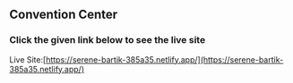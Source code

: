 ## Convention Center

### Click the given link below to see the live site

Live Site:[https://serene-bartik-385a35.netlify.app/](https://serene-bartik-385a35.netlify.app/)